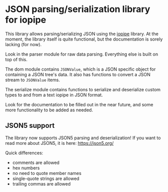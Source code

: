 # JSON parsing/serialization library for iopipe

This library allows parsing/serializing JSON using the [iopipe](https://github.com/schveiguy/iopipe) library. At the moment, the library itself is quite functional, but the documentation is sorely lacking (for now).

Look in the parser module for raw data parsing. Everything else is built on top of this.

The dom module contains `JSONValue`, which is a JSON specific object for containing a JSON tree's data. It also has functions to convert a JSON stream to `JSONValue` items.

The serialize module contains functions to serialize and deserialize custom types to and from a text iopipe in JSON format.

Look for the documentation to be filled out in the near future, and some more functionality to be added as needed.

## JSON5 support

The library now supports JSON5 parsing and deserialization! If you want to read more about JSON5, it is here: https://json5.org/

Quick differences:
* comments are allowed
* hex numbers
* no need to quote member names
* single-quote strings are allowed
* trailing commas are allowed
